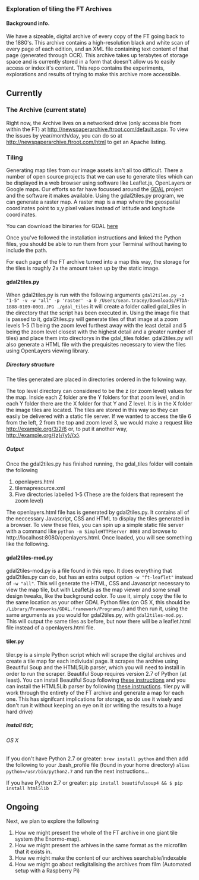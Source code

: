 ### Exploration of tiling the FT Archives

#### Background info.

We have a sizeable, digital archive of every copy of the FT going back to the 1880's. This archive contains a high-resolution black and white scan of every page of each edition, and an XML file containing text content of that page (generated through OCR). This archive takes up terabytes of storage space and is currently stored in a form that doesn't allow us to easily access or index it's content. This repo contains the experiments, explorations and results of trying to make this archive more accessible.

## Currently

### The Archive (current state)

Right now, the Archive lives on a networked drive (only accessible from within the FT) at http://newspaperarchive.ftroot.com/default.aspx. To view the issues by year/month/day, you can do so at http://newspaperarchive.ftroot.com/html to get an Apache listing. 

### Tiling

Generating map tiles from our image assets isn't all too difficult. There a number of open source projects that we can use to generate tiles which can be displayed in a web browser using software like Leaflet.js, OpenLayers or Google maps. Our efforts so far have focussed around the [GDAL](http://www.gdal.org/) project and the software it makes available. Using the gdal2tiles.py program, we can generate a raster map. A raster map is a map where the geospatial coordinates point to x,y pixel values instead of latitude and longitude coordinates.

You can download the binaries for GDAL [here](https://trac.osgeo.org/gdal/wiki/DownloadingGdalBinaries)

Once you've followed the installation instructions and linked the Python files, you should be able to run them from your Terminal without having to include the path.

For each page of the FT archive turned into a map this way, the storage for the tiles is roughly 2x the amount taken up by the static image.

#### gdal2tiles.py

When gdal2tiles.py is run with the following arguments ```gdal2tiles.py -z "1-5" -v -w "all" -p 'raster' -a 0 /Users/sean.tracey/Downloads/FTDA-1888-0109-0001.JPG ./gdal_tiles``` it will create a folder called gdal_tiles in the directory that the script has been executed in. Using the image file that is passed to it, gdal2tiles.py will generate tiles of that image at a zoom levels 1-5 (1 being the zoom level furthest away with the least detail and 5 being the zoom level closest with the highest detail and a greater number of tiles) and place them into directorys in the gdal_tiles folder. gdal2tiles.py will also generate a HTML file with the prequisites necessary to view the files using OpenLayers viewing library.

##### Directory structure

The tiles generated are placed in directories ordered in the following way.

The top level directory can considered to be the z (or zoom level) values for the map. Inside each Z folder are the Y folders for that zoom level, and in each Y folder there are the X folder for that Y and Z level. It is in the X folder the image tiles are located. The tiles are stored in this way so they can easily be delivered with a static file server. If we wanted to access the tile 6 from the left, 2 from the top and zoom level 3, we would make a request like http://example.org/3/2/6 or, to put it another way, http://example.org/{z}/{y}/{x}.

##### Output

Once the gdal2tiles.py has finished running, the gdal_tiles folder will contain the following

1. openlayers.html
2. tilemapresource.xml
3. Five directories labelled 1-5 (These are the folders that represent the zoom level)

The openlayers.html file has is generated by gdal2tiles.py. It contains all of the neccessary Javascript, CSS and HTML to display the tiles generated in a browser. To view these files, you can spin up a simple static file server with a command like `python -m SimpleHTTPServer 8080` and browse to http://localhost:8080/openlayers.html. Once loaded, you will see something like the following.

#### gdal2tiles-mod.py

gdal2tiles-mod.py is a file found in this repo. It does everything that gdal2tiles.py can do, but has an extra output option `-w "ft-leaflet"` instead of `-w "all"`. This will generate the HTML, CSS and Javascript necessary to view the map tile, but with Leaflet.js as the map viewer and some small design tweaks, like the background color. To use it, simply copy the file to the same location as your other GDAL Python files (on OS X, this should be `/Library/Frameworks/GDAL.framework/Programs/`) and then run it, using the same arguments as you would for gdal2tiles.py, with `gdal2tiles-mod.py`. This will output the same tiles as before, but now there will be a leaflet.html file instead of a openlayers.html file.

#### tiler.py

tiler.py is a simple Python script which will scrape the digital archives and create a tile map for each indiviudal page. It scrapes the archive using Beautiful Soup and the HTML5Lib parser, which you will need to install in order to run the scraper. Beautiful Soup requires version 2.7 of Python (at least). You can install Beautiful Soup following [these instructions](https://www.crummy.com/software/BeautifulSoup/bs4/doc/#installing-beautiful-soup) and you can install the HTML5Lib parser by following [these instructions](https://www.crummy.com/software/BeautifulSoup/bs4/doc/#installing-a-parser). tiler.py will work through the entirety of the FT archive and generate a map for each one. This has signifcant implications for storage, so do use it wisely and don't run it without keeping an eye on it (or writing the results to a huge hard drive)

##### install tldr;

###### OS X 

If you don't have Python 2.7 or greater:
`brew install python`
and then add the following to your .bash_profile file (found in your home directory)
`alias python=/usr/bin/python2.7`
and run the next instructions...

If you have Python 2.7 or greater:
`pip install beautifulsoup4 && $ pip install html5lib`

## Ongoing

Next, we plan to explore the following
1. How we might present the whole of the FT archive in one giant tile system (the Enormo-map). 
2. How we might present the arhives in the same format as the microfilm that it exists in.
3. How we might make the content of our archives searchable/indexable
4. How we might go about redigitalising the archives from film (Automated setup with a Raspberry Pi)

